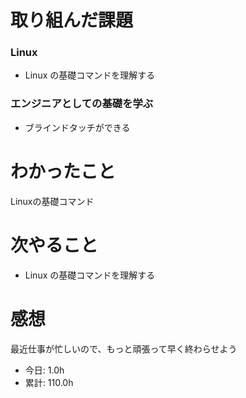 # 取り組んだ課題
### Linux
* Linux の基礎コマンドを理解する
### エンジニアとしての基礎を学ぶ
* ブラインドタッチができる
# わかったこと
Linuxの基礎コマンド
# 次やること
* Linux の基礎コマンドを理解する
# 感想
最近仕事が忙しいので、もっと頑張って早く終わらせよう
* 今日: 1.0h
* 累計: 110.0h
